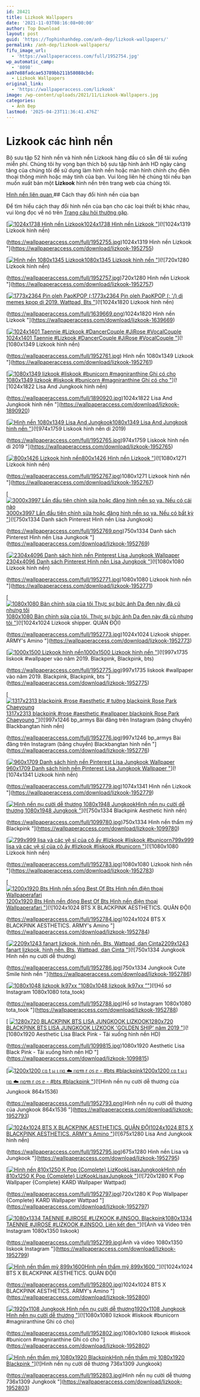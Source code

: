 ```yaml
---
id: 28421
title: Lizkook Wallpapers
date: '2021-11-03T08:16:08+00:00'
author: Top Download
layout: post
guid: 'https://Tophinhanhdep.com/anh-dep/lizkook-wallpapers/'
permalink: /anh-dep/lizkook-wallpapers/
fifu_image_url:
  - 'https://wallpaperaccess.com/full/1952754.jpg'
wp_automatic_camp:
  - '8098'
aa97e88fadcae53789bb211b58088cbd:
  - Lizkook Wallpapers
original_link:
  - 'https://wallpaperaccess.com/lizkook'
image: /wp-content/uploads/2021/11/Lizkook-Wallpapers.jpg
categories:
  - Ảnh Đẹp
lastmod: '2025-04-23T11:36:41.476Z'
---
```

# Lizkook các hình nền

Bộ sưu tập 52 hình nền và hình nền Lizkook hàng đầu có sẵn để tải xuống miễn phí. Chúng tôi hy vọng bạn thích bộ sưu tập hình ảnh HD ngày càng tăng của chúng tôi để sử dụng làm hình nền hoặc màn hình chính cho điện thoại thông minh hoặc máy tính của bạn. Vui lòng liên hệ chúng tôi nếu bạn muốn xuất bản một **Lizkook** hình nền trên trang web của chúng tôi.

[Hình nền liên quan ](#related) ## Cách thay đổi hình nền của bạn

Để tìm hiểu cách thay đổi hình nền của bạn cho các loại thiết bị khác nhau, vui lòng đọc về nó trên [Trang câu hỏi thường gặp](https://tophinhanhdep.com/faq/).

  
[[![1024x1738 Hình nền Lizkook](https://wallpaperaccess.com/full/1952754.jpg)1024x1738 Hình nền Lizkook "](https://wallpaperaccess.com/download/lizkook-1952754)](![1024x1319 Lizkook hình nền)

(https://wallpaperaccess.com/full/1952755.jpg)1024x1319 Hình nền Lizkook "](https://wallpaperaccess.com/download/lizkook-1952755)

[[![Hình nền 1080x1345 Lizkook](https://wallpaperaccess.com/full/1952756.jpg)1080x1345 Lizkook hình nền "](https://wallpaperaccess.com/download/lizkook-1952756)](![720x1280 Lizkook hình nền)

(https://wallpaperaccess.com/full/1952757.jpg)720x1280 Hình nền Lizkook "](https://wallpaperaccess.com/download/lizkook-1952757)

[[![1773x2364 Pin oleh PaoKPOP (:](https://wallpaperaccess.com/full/1952758.jpg)1773x2364 Pin oleh PaoKPOP (: '/) di memes kpop di 2019. Wattpad, Bts "](https://wallpaperaccess.com/download/lizkook-1952758)](![1024x1820 Lizkook hình nền)

(https://wallpaperaccess.com/full/1639669.png)1024x1820 Hình nền Lizkook "](https://wallpaperaccess.com/download/lizkook-1639669)

[[![1024x1401 Taennie #Lizkook #DancerCouple #JiRose #VocalCouple](https://wallpaperaccess.com/full/1952760.jpg)1024x1401 Taennie #Lizkook #DancerCouple #JiRose #VocalCouple "](https://wallpaperaccess.com/download/lizkook-1952760)](![1080x1349 Lizkook hình nền)

(https://wallpaperaccess.com/full/1952761.jpg) Hình nền 1080x1349 Lizkook "](https://wallpaperaccess.com/download/lizkook-1952761)

[[![1080x1349 lizkook #liskook #bunicorn #magniranthine Ghi có cho](https://wallpaperaccess.com/full/1952762.jpg)1080x1349 lizkook #liskook #bunicorn #magniranthine Ghi có cho "](https://wallpaperaccess.com/download/lizkook-1952762)](![1024x1822 Lisa And Jungkook hình nền)

(https://wallpaperaccess.com/full/1890920.jpg)1024x1822 Lisa And Jungkook hình nền "](https://wallpaperaccess.com/download/lizkook-1890920)

[[![Hình nền 1080x1349 Lisa And Jungkook](https://wallpaperaccess.com/full/1952764.jpg)1080x1349 Lisa And Jungkook hình nền "](https://wallpaperaccess.com/download/lizkook-1952764)](![974x1759 Liskook hình nền di 2019)

(https://wallpaperaccess.com/full/1952765.jpg)974x1759 Liskook hình nền di 2019 "](https://wallpaperaccess.com/download/lizkook-1952765)

[[![800x1426 Lizkook hình nền](https://wallpaperaccess.com/full/1952766.jpg)800x1426 Hình nền Lizkook "](https://wallpaperaccess.com/download/lizkook-1952766)](![1080x1271 Lizkook hình nền)

(https://wallpaperaccess.com/full/1952767.jpg)1080x1271 Lizkook hình nền "](https://wallpaperaccess.com/download/lizkook-1952767)

[[![3000x3997 Lần đầu tiên chỉnh sửa hoặc đăng hình nền so ya.  Nếu có cái nào](https://wallpaperaccess.com/full/1952768.jpg)3000x3997 Lần đầu tiên chỉnh sửa hoặc đăng hình nền so ya. Nếu có bất kỳ "](https://wallpaperaccess.com/download/lizkook-1952768)](![750x1334 Danh sách Pinterest Hình nền Lisa Jungkook)

(https://wallpaperaccess.com/full/1952769.png)750x1334 Danh sách Pinterest Hình nền Lisa Jungkook "](https://wallpaperaccess.com/download/lizkook-1952769)

[[![2304x4096 Danh sách hình nền Pinterest Lisa Jungkook Wallpaper](https://wallpaperaccess.com/full/1952770.jpg)2304x4096 Danh sách Pinterest Hình nền Lisa Jungkook "](https://wallpaperaccess.com/download/lizkook-1952770)](![1080x1080 Lizkook hình nền)

(https://wallpaperaccess.com/full/1952771.jpg)1080x1080 Lizkook hình nền "](https://wallpaperaccess.com/download/lizkook-1952771)

[[![1080x1080 Bản chỉnh sửa của tôi Thực sự bức ảnh Da đen này đã cũ nhưng tôi](https://wallpaperaccess.com/full/1952772.jpg)1080x1080 Bản chỉnh sửa của tôi. Thực sự bức ảnh Da đen này đã cũ nhưng tôi "](https://wallpaperaccess.com/download/lizkook-1952772)](![1024x1024 Lizkook shipper.  QUÂN ĐỘI)

(https://wallpaperaccess.com/full/1952773.jpg)1024x1024 Lizkook shipper. ARMY's Amino "](https://wallpaperaccess.com/download/lizkook-1952773)

[[![1000x1500 Lizkook hình nền](https://wallpaperaccess.com/full/1952774.jpg)1000x1500 Lizkook hình nền "](https://wallpaperaccess.com/download/lizkook-1952774)](![997x1735 liskook #wallpaper vào năm 2019. Blackpink, Blackpink, bts)

(https://wallpaperaccess.com/full/1952775.jpg)997x1735 liskook #wallpaper vào năm 2019. Blackpink, Blackpink, bts "](https://wallpaperaccess.com/download/lizkook-1952775)

[[![1317x2313 blackpink #rose #aesthetic # tường blackpink Rose Park Chaeyoung](https://wallpaperaccess.com/full/1099783.jpg)1317x2313 blackpink #rose #aesthetic #wallpaper blackpink Rose Park Chaeyoung "](https://wallpaperaccess.com/download/lizkook-1099783)](![997x1246 bp_armys Bài đăng trên Instagram (băng chuyền) Blackbangtan hình nền)

(https://wallpaperaccess.com/full/1952776.jpg)997x1246 bp\_armys Bài đăng trên Instagram (băng chuyền) Blackbangtan hình nền "](https://wallpaperaccess.com/download/lizkook-1952776)

[[![960x1709 Danh sách hình nền Pinterest Lisa Jungkook Wallpaper](https://wallpaperaccess.com/full/1952777.jpg)960x1709 Danh sách hình nền Pinterest Lisa Jungkook Wallpaper "](https://wallpaperaccess.com/download/lizkook-1952777)](![1074x1341 Lizkook hình nền)

(https://wallpaperaccess.com/full/1952779.jpg)1074x1341 Hình nền Lizkook "](https://wallpaperaccess.com/download/lizkook-1952779)

[[![Hình nền nụ cười dễ thương 1080x1948 Jungkook](https://wallpaperaccess.com/full/1952780.jpg)Hình nền nụ cười dễ thương 1080x1948 Jungkook "](https://wallpaperaccess.com/download/lizkook-1952780)](![750x1334 Blackpink Aesthetic hình nền)

(https://wallpaperaccess.com/full/1099780.jpg)750x1334 Hình nền thẩm mỹ Blackpink "](https://wallpaperaccess.com/download/lizkook-1099780)

[[![799x999 lisa và các vệ sĩ của cô ấy #lizkook #liskook #bunicorn](https://wallpaperaccess.com/full/1952781.jpg)799x999 lisa và các vệ sĩ của cô ấy #lizkook #liskook #bunicorn "](https://wallpaperaccess.com/download/lizkook-1952781)](![1080x1080 Lizkook hình nền)

(https://wallpaperaccess.com/full/1952783.jpg)1080x1080 Lizkook hình nền "](https://wallpaperaccess.com/download/lizkook-1952783)

 [[![1200x1920 Bts Hình nền sống Best Of Bts Hình nền điện thoại Wallpaperafari](https://wallpaperaccess.com/full/771978.jpg)1200x1920 Bts Hình nền động Best Of Bts Hình nền điện thoại Wallpaperafari "](https://wallpaperaccess.com/download/lizkook-771978)](![1024x1024 BTS X BLACKPINK AESTHETICS.  QUÂN ĐỘI)

(https://wallpaperaccess.com/full/1952784.jpg)1024x1024 BTS X BLACKPINK AESTHETICS. ARMY's Amino "](https://wallpaperaccess.com/download/lizkook-1952784)

[[![2209x1243 fanart lizkook.  hình nền.  Bts, Wattpad, dan Cinta](https://wallpaperaccess.com/full/1952785.jpg)2209x1243 fanart lizkook. hình nền. Bts, Wattpad, dan Cinta "](https://wallpaperaccess.com/download/lizkook-1952785)](![750x1334 Jungkook Hình nền nụ cười dễ thương)

(https://wallpaperaccess.com/full/1952786.jpg)750x1334 Jungkook Cute Smile hình nền "](https://wallpaperaccess.com/download/lizkook-1952786)

[[![1080x1048 lizkook lk97xx ”](https://wallpaperaccess.com/full/1952787.jpg)1080x1048 lizkook lk97xx ”"](https://wallpaperaccess.com/download/lizkook-1952787)](![Hồ sơ Instagram 1080x1080 tota_took)

(https://wallpaperaccess.com/full/1952788.jpg)Hồ sơ Instagram 1080x1080 tota\_took "](https://wallpaperaccess.com/download/lizkook-1952788)

[ [![1280x720 BLACKPINK BTS LISA JUNGKOOK LIZKOOK ](https://wallpaperaccess.com/full/1952790.jpg)1280x720 BLACKPINK BTS LISA JUNGKOOK LIZKOOK 'GOLDEN SHIP' năm 2019 "](https://wallpaperaccess.com/download/lizkook-1952790)](![1080x1920 Aesthetic Lisa Black Pink - Tải xuống hình nền HD)

(https://wallpaperaccess.com/full/1099815.jpg)1080x1920 Aesthetic Lisa Black Pink - Tải xuống hình nền HD "](https://wallpaperaccess.com/download/lizkook-1099815)

[[![1200x1200 ᥴᥲ t ᥕ ι ᥒᥲ ☁️ ᥒᥲ꧑ r ᥆᥉ ᥱ - #bts #blackpink](https://wallpaperaccess.com/full/1952792.jpg)1200x1200 ᥴᥲ t ᥕ ι ᥒᥲ ☁️ ᥒᥲ꧑ r ᥆᥉ ᥱ - #bts #blackpink "](https://wallpaperaccess.com/download/lizkook-1952792)](![Hình nền nụ cười dễ thương của Jungkook 864x1536)

(https://wallpaperaccess.com/full/1952793.png)Hình nền nụ cười dễ thương của Jungkook 864x1536 "](https://wallpaperaccess.com/download/lizkook-1952793)

[[![1024x1024 BTS X BLACKPINK AESTHETICS.  QUÂN ĐỘI](https://wallpaperaccess.com/full/1952794.jpg)1024x1024 BTS X BLACKPINK AESTHETICS. ARMY's Amino "](https://wallpaperaccess.com/download/lizkook-1952794)](![675x1280 Lisa And Jungkook hình nền)

(https://wallpaperaccess.com/full/1952795.jpg)675x1280 Hình nền Lisa và Jungkook "](https://wallpaperaccess.com/download/lizkook-1952795)

[[![Hình nền 810x1250 K Pop {Complete} LizKookLisaxJungkook](https://wallpaperaccess.com/full/1952796.jpg)Hình nền 810x1250 K Pop {Complete} LizKookLisaxJungkook "](https://wallpaperaccess.com/download/lizkook-1952796)](![720x1280 K Pop Wallpaper {Complete} KARD Wallpaper Wattpad)

(https://wallpaperaccess.com/full/1952797.jpg)720x1280 K Pop Wallpaper {Complete} KARD Wallpaper Wattpad "](https://wallpaperaccess.com/download/lizkook-1952797)

[[![1080x1334 TAENNIE #JIROSE #LIZKOOK #JINSOO.  Blackpink](https://wallpaperaccess.com/full/1952798.jpg)1080x1334 TAENNIE #JIROSE #LIZKOOK #JINSOO. Liên kết đen "](https://wallpaperaccess.com/download/lizkook-1952798)](![Ảnh và Video trên Instagram 1080x1350 liskook)

(https://wallpaperaccess.com/full/1952799.jpg)Ảnh và video 1080x1350 liskook Instagram "](https://wallpaperaccess.com/download/lizkook-1952799)

[[![Hình nền thẩm mỹ 899x1600](https://wallpaperaccess.com/full/1099811.jpg)Hình nền thẩm mỹ 899x1600 "](https://wallpaperaccess.com/download/lizkook-1099811)](![1024x1024 BTS X BLACKPINK AESTHETICS.  QUÂN ĐỘI)

(https://wallpaperaccess.com/full/1952800.jpg)1024x1024 BTS X BLACKPINK AESTHETICS. ARMY's Amino "](https://wallpaperaccess.com/download/lizkook-1952800)

[[![1920x1108 Jungkook Hình nền nụ cười dễ thương](https://wallpaperaccess.com/full/1952801.jpg)1920x1108 Jungkook Hình nền nụ cười dễ thương "](https://wallpaperaccess.com/download/lizkook-1952801)](![1080x1080 lizkook #liskook #bunicorn #magniranthine Ghi có cho)

(https://wallpaperaccess.com/full/1952802.jpg)1080x1080 lizkook #liskook #bunicorn #magniranthine Ghi có cho "](https://wallpaperaccess.com/download/lizkook-1952802)

[[![Hình nền thẩm mỹ 1080x1920 Blackpink](https://wallpaperaccess.com/full/1099777.jpg)Hình nền thẩm mỹ 1080x1920 Blackpink "](https://wallpaperaccess.com/download/lizkook-1099777)](![Hình nền nụ cười dễ thương 736x1309 Jungkook)

(https://wallpaperaccess.com/full/1952803.jpg)Hình nền nụ cười dễ thương 736x1309 Jungkook "](https://wallpaperaccess.com/download/lizkook-1952803)
